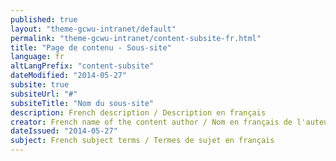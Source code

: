 ```yaml
---
published: true
layout: "theme-gcwu-intranet/default"
permalink: "theme-gcwu-intranet/content-subsite-fr.html"
title: "Page de contenu - Sous-site"
language: fr
altLangPrefix: "content-subsite"
dateModified: "2014-05-27"
subsite: true
subsiteUrl: "#"
subsiteTitle: "Nom du sous-site"
description: French description / Description en français
creator: French name of the content author / Nom en français de l'auteur du contenu
dateIssued: "2014-05-27"
subject: French subject terms / Termes de sujet en français
---
```


